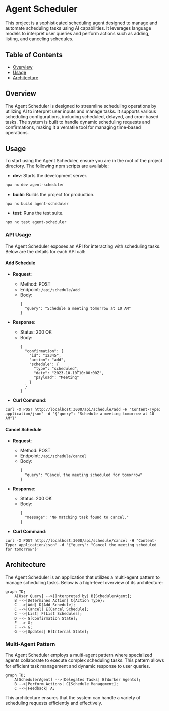 # Agent Scheduler

This project is a sophisticated scheduling agent designed to manage and automate scheduling tasks using AI capabilities. It leverages language models to interpret user queries and perform actions such as adding, listing, and canceling schedules.

## Table of Contents

- [Overview](#overview)
- [Usage](#usage)
- [Architecture](#architecture)

## Overview

The Agent Scheduler is designed to streamline scheduling operations by utilizing AI to interpret user inputs and manage tasks. It supports various scheduling configurations, including scheduled, delayed, and cron-based tasks. The system is built to handle dynamic scheduling requests and confirmations, making it a versatile tool for managing time-based operations.

## Usage

To start using the Agent Scheduler, ensure you are in the root of the project directory. The following npm scripts are available:

- **dev**: Starts the development server.

```
npx nx dev agent-scheduler
```

- **build**: Builds the project for production.

```
npx nx build agent-scheduler
```

- **test**: Runs the test suite.

```
npx nx test agent-scheduler
```

### API Usage

The Agent Scheduler exposes an API for interacting with scheduling tasks. Below are the details for each API call:

#### Add Schedule

- **Request**:
  - Method: POST
  - Endpoint: `/api/schedule/add`
  - Body:
    ```jsonc
    {
      "query": "Schedule a meeting tomorrow at 10 AM"
    }
    ```

- **Response**:
  - Status: 200 OK
  - Body:
    ```jsonc
    {
      "confirmation": {
        "id": "12345",
        "action": "add",
        "schedule": {
          "type": "scheduled",
          "date": "2023-10-10T10:00:00Z",
          "payload": "Meeting"
        }
      }
    }
    ```

- **Curl Command**:

```
curl -X POST http://localhost:3000/api/schedule/add -H "Content-Type: application/json" -d '{"query": "Schedule a meeting tomorrow at 10 AM"}'
```

#### Cancel Schedule

- **Request**:
  - Method: POST
  - Endpoint: `/api/schedule/cancel`
  - Body:
    ```jsonc
    {
      "query": "Cancel the meeting scheduled for tomorrow"
    }
    ```

- **Response**:
  - Status: 200 OK
  - Body:
    ```jsonc
    {
      "message": "No matching task found to cancel."
    }
    ```

- **Curl Command**:

```
curl -X POST http://localhost:3000/api/schedule/cancel -H "Content-Type: application/json" -d '{"query": "Cancel the meeting scheduled for tomorrow"}'
```

## Architecture

The Agent Scheduler is an application that utilizes a multi-agent pattern to manage scheduling tasks. Below is a high-level overview of its architecture:

```mermaid
graph TD;
    A[User Query] -->|Interpreted by| B[SchedulerAgent];
    B -->|Determines Action| C{Action Type};
    C -->|Add| D[Add Schedule];
    C -->|Cancel| E[Cancel Schedule];
    C -->|List| F[List Schedules];
    D --> G[Confirmation State];
    E --> G;
    F --> G;
    G -->|Updates| H[Internal State];
```

### Multi-Agent Pattern

The Agent Scheduler employs a multi-agent pattern where specialized agents collaborate to execute complex scheduling tasks. This pattern allows for efficient task management and dynamic response to user queries.

```mermaid
graph TD;
    A[SchedulerAgent] -->|Delegates Tasks| B[Worker Agents];
    B -->|Perform Actions| C[Schedule Management];
    C -->|Feedback| A;
```

This architecture ensures that the system can handle a variety of scheduling requests efficiently and effectively.

<!-- Last updated: 4bf59f07e49eedf0518ec7e55d6094bdf0a84ac6 -->